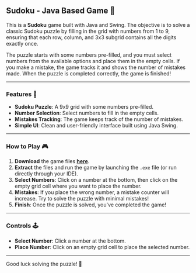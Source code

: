 ## Sudoku - Java Based Game 🧩

This is a **Sudoku** game built with Java and Swing. The objective is to solve a classic Sudoku puzzle by filling in the grid with numbers from 1 to 9, ensuring that each row, column, and 3x3 subgrid contains all the digits exactly once. 

The puzzle starts with some numbers pre-filled, and you must select numbers from the available options and place them in the empty cells. If you make a mistake, the game tracks it and shows the number of mistakes made. When the puzzle is completed correctly, the game is finished!

---

### Features 🌟

- **Sudoku Puzzle**: A 9x9 grid with some numbers pre-filled.
- **Number Selection**: Select numbers to fill in the empty cells.
- **Mistakes Tracking**: The game keeps track of the number of mistakes.
- **Simple UI**: Clean and user-friendly interface built using Java Swing.

---

### How to Play 🎮

1. **Download** the game files [**here**]([https://www.dropbox.com/scl/fi/7ag3rgx5xz65c7ok9vfzb/Sudoku.zip?rlkey=chzcspsuqmdkmx2gau28whw27&st=oa1qdxwr&dl=0]).
2. **Extract** the files and run the game by launching the `.exe` file (or run directly through your IDE).
3. **Select Numbers**: Click on a number at the bottom, then click on the empty grid cell where you want to place the number.
4. **Mistakes**: If you place the wrong number, a mistake counter will increase. Try to solve the puzzle with minimal mistakes!
5. **Finish**: Once the puzzle is solved, you've completed the game!

---

### Controls 🕹️

- **Select Number**: Click a number at the bottom.
- **Place Number**: Click on an empty grid cell to place the selected number.

---

Good luck solving the puzzle! 🧩
